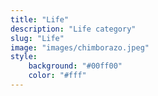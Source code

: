 ```yaml
---
title: "Life"
description: "Life category"
slug: "Life"
image: "images/chimborazo.jpeg"
style:
    background: "#00ff00"
    color: "#fff"
---
```

